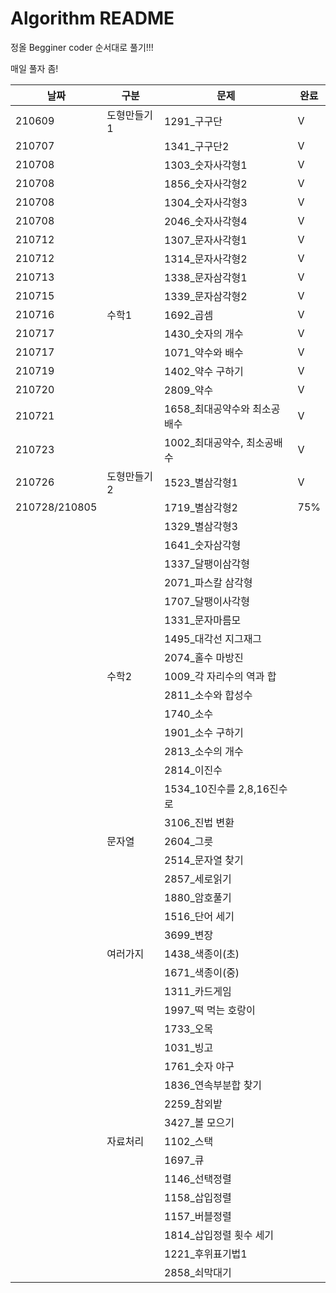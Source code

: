 # Algorithm README

정올 Begginer coder 순서대로 풀기!!!

매일 풀자 좀!

| 날짜          | 구분        | 문제                         | 완료 |
| ------------- | ----------- | ---------------------------- | ---- |
| 210609        | 도형만들기1 | 1291_구구단                  | V    |
| 210707        |             | 1341_구구단2                 | V    |
| 210708        |             | 1303_숫자사각형1             | V    |
| 210708        |             | 1856_숫자사각형2             | V    |
| 210708        |             | 1304_숫자사각형3             | V    |
| 210708        |             | 2046_숫자사각형4             | V    |
| 210712        |             | 1307_문자사각형1             | V    |
| 210712        |             | 1314_문자사각형2             | V    |
| 210713        |             | 1338_문자삼각형1             | V    |
| 210715        |             | 1339_문자삼각형2             | V    |
| 210716        | 수학1       | 1692_곱셈                    | V    |
| 210717        |             | 1430_숫자의 개수             | V    |
| 210717        |             | 1071_약수와 배수             | V    |
| 210719        |             | 1402_약수 구하기             | V    |
| 210720        |             | 2809_약수                    | V    |
| 210721        |             | 1658_최대공약수와 최소공배수 | V    |
| 210723        |             | 1002_최대공약수, 최소공배수  | V    |
| 210726        | 도형만들기2 | 1523_별삼각형1               | V    |
| 210728/210805 |             | 1719_별삼각형2               | 75%  |
|               |             | 1329_별삼각형3               |      |
|               |             | 1641_숫자삼각형              |      |
|               |             | 1337_달팽이삼각형            |      |
|               |             | 2071_파스칼 삼각형           |      |
|               |             | 1707_달팽이사각형            |      |
|               |             | 1331_문자마름모              |      |
|               |             | 1495_대각선 지그재그         |      |
|               |             | 2074_홀수 마방진             |      |
|               | 수학2       | 1009_각 자리수의 역과 합     |      |
|               |             | 2811_소수와 합성수           |      |
|               |             | 1740_소수                    |      |
|               |             | 1901_소수 구하기             |      |
|               |             | 2813_소수의 개수             |      |
|               |             | 2814_이진수                  |      |
|               |             | 1534_10진수를 2,8,16진수로   |      |
|               |             | 3106_진법 변환               |      |
|               | 문자열      | 2604_그릇                    |      |
|               |             | 2514_문자열 찾기             |      |
|               |             | 2857_세로읽기                |      |
|               |             | 1880_암호풀기                |      |
|               |             | 1516_단어 세기               |      |
|               |             | 3699_변장                    |      |
|               | 여러가지    | 1438_색종이(초)              |      |
|               |             | 1671_색종이(중)              |      |
|               |             | 1311_카드게임                |      |
|               |             | 1997_떡 먹는 호랑이          |      |
|               |             | 1733_오목                    |      |
|               |             | 1031_빙고                    |      |
|               |             | 1761_숫자 야구               |      |
|               |             | 1836_연속부분합 찾기         |      |
|               |             | 2259_참외밭                  |      |
|               |             | 3427_볼 모으기               |      |
|               | 자료처리    | 1102_스택                    |      |
|               |             | 1697_큐                      |      |
|               |             | 1146_선택정렬                |      |
|               |             | 1158_삽입정렬                |      |
|               |             | 1157_버블정렬                |      |
|               |             | 1814_삽입정렬 횟수 세기      |      |
|               |             | 1221_후위표기법1             |      |
|               |             | 2858_쇠막대기                |      |



